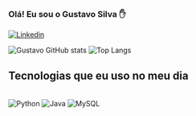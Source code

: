 
### Olá! Eu sou o Gustavo Silva ✋

[![Linkedin](https://img.shields.io/badge/LinkedIn-0077B5?style=for-the-badge&logo=linkedin&logoColor=white)](https://www.linkedin.com/in/gustavo-henrique-da-silva-ab272123a/)

![Gustavo GitHub stats](https://github-readme-stats.vercel.app/api?username=GustavoSilva25&show_icons=true&theme=dracula) 
![Top Langs](https://github-readme-stats.vercel.app/api/top-langs/?username=GustavoSilva25&layout=compact&theme=dracula)

## Tecnologias que eu uso no meu dia

<div style="display: inline_block"><br/>
    <img aling="center" alt="Python" src="https://img.shields.io/badge/Python-3776AB?style=for-the-badge&logo=python&logoColor=white" />
    <img aling="center" alt="Java" src="https://img.shields.io/badge/java-%23ED8B00.svg?style=for-the-badge&logo=openjdk&logoColor=white" />
    <img aling="center" alt="MySQL" src="https://img.shields.io/badge/mysql-%2300f.svg?style=for-the-badge&logo=mysql&logoColor=white" />

</div><br/>

